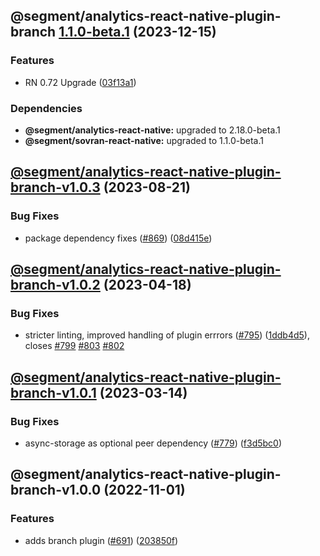 ## @segment/analytics-react-native-plugin-branch [1.1.0-beta.1](https://github.com/segmentio/analytics-react-native/compare/@segment/analytics-react-native-plugin-branch-v1.0.3...@segment/analytics-react-native-plugin-branch-v1.1.0-beta.1) (2023-12-15)


### Features

* RN 0.72 Upgrade ([03f13a1](https://github.com/segmentio/analytics-react-native/commit/03f13a19c79d8aaad726639de5f0327c748fed1f))



### Dependencies

* **@segment/analytics-react-native:** upgraded to 2.18.0-beta.1
* **@segment/sovran-react-native:** upgraded to 1.1.0-beta.1

## [@segment/analytics-react-native-plugin-branch-v1.0.3](https://github.com/segmentio/analytics-react-native/compare/@segment/analytics-react-native-plugin-branch-v1.0.2...@segment/analytics-react-native-plugin-branch-v1.0.3) (2023-08-21)


### Bug Fixes

* package dependency fixes ([#869](https://github.com/segmentio/analytics-react-native/issues/869)) ([08d415e](https://github.com/segmentio/analytics-react-native/commit/08d415e3b1cfd8499f5f6984f2859a30a851da12))

## [@segment/analytics-react-native-plugin-branch-v1.0.2](https://github.com/segmentio/analytics-react-native/compare/@segment/analytics-react-native-plugin-branch-v1.0.1...@segment/analytics-react-native-plugin-branch-v1.0.2) (2023-04-18)


### Bug Fixes

* stricter linting, improved handling of plugin errrors ([#795](https://github.com/segmentio/analytics-react-native/issues/795)) ([1ddb4d5](https://github.com/segmentio/analytics-react-native/commit/1ddb4d571df794bc7eaa5c5302ed27b90faf9a73)), closes [#799](https://github.com/segmentio/analytics-react-native/issues/799) [#803](https://github.com/segmentio/analytics-react-native/issues/803) [#802](https://github.com/segmentio/analytics-react-native/issues/802)

## [@segment/analytics-react-native-plugin-branch-v1.0.1](https://github.com/segmentio/analytics-react-native/compare/@segment/analytics-react-native-plugin-branch-v1.0.0...@segment/analytics-react-native-plugin-branch-v1.0.1) (2023-03-14)


### Bug Fixes

* async-storage as optional peer dependency ([#779](https://github.com/segmentio/analytics-react-native/issues/779)) ([f3d5bc0](https://github.com/segmentio/analytics-react-native/commit/f3d5bc024fe3ae988386aac8b9f6f3fc6d84677a))

## @segment/analytics-react-native-plugin-branch-v1.0.0 (2022-11-01)


### Features

* adds branch plugin ([#691](https://github.com/segmentio/analytics-react-native/issues/691)) ([203850f](https://github.com/segmentio/analytics-react-native/commit/203850fd8436279d2cc5aaa82a002dfa7f2a6baf))
